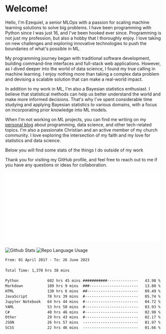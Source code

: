 # Welcome!

Hello, I'm Ezequiel, a senior MLOps with a passion for scaling machine learning solutions to solve big problems. I have been programming with Python since I was just 16, and I've been hooked ever since. Programming is not just my profession, but also a hobby that I thoroughly enjoy. I love taking on new challenges and exploring innovative technologies to push the boundaries of what's possible in ML.

My programming journey began with traditional software development, building command-line interfaces and full-stack web applications. However, as I dived deeper into the world of data science, I found my true calling in machine learning. I enjoy nothing more than taking a complex data problem and devising a scalable solution that can make a real-world impact.

In addition to my work in ML, I'm also a Bayesian statistics enthusiast. I believe that statistical methods can help us better understand the world and make more informed decisions. That's why I've spent considerable time studying and applying Bayesian statistics to various domains, with a focus on incorporating prior knowledge into ML models.

When I'm not working on ML projects, you can find me writing on my [personal blog](https://elc.github.io) about programming, data science, and other tech-related topics. I'm also a passionate Christian and an active member of my church community. I love exploring the intersection of my faith and my love for statistics and data science.

Below you will find some stats of the things I do outside of my work

Thank you for visiting my GitHub profile, and feel free to reach out to me if you have any questions or ideas for collaboration.

![RSS Feed](metrics.plugin.rss.svg)

![Github Stats](https://github-readme-stats.vercel.app/api?username=elc&show_icons=true&theme=gruvbox&border_radius=20&include_all_commits=true&count_private=true&card_width=450) ![Repo Language Usage](https://github-readme-stats.vercel.app/api/top-langs?username=elc&show_icons=true&theme=gruvbox&border_radius=20&include_all_commits=true&count_private=true&layout=compact&langs_count=5&card_width=400)


<!--START_SECTION:waka-->

```txt
From: 01 April 2017 - To: 26 June 2023

Total Time: 1,370 hrs 38 mins

Python             602 hrs 45 mins ###########--------------   43.98 %
Markdown           189 hrs 9 mins  ###----------------------   13.80 %
HTML               130 hrs 6 mins  ##-----------------------   09.49 %
JavaScript         78 hrs 39 mins  #------------------------   05.74 %
Jupyter Notebook   64 hrs 44 mins  #------------------------   04.72 %
YAML               53 hrs 50 mins  #------------------------   03.93 %
C#                 40 hrs 46 mins  #------------------------   02.98 %
Other              29 hrs 43 mins  #------------------------   02.17 %
JSON               26 hrs 57 mins  -------------------------   01.97 %
SCSS               22 hrs 46 mins  -------------------------   01.66 %
```

<!--END_SECTION:waka-->
